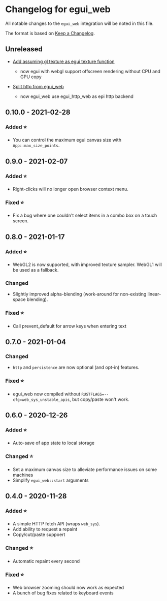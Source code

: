 # Changelog for egui_web

All notable changes to the `egui_web` integration will be noted in this file.

The format is based on [Keep a Changelog](https://keepachangelog.com/en/1.0.0/).


## Unreleased
* [Add assuming gl texture as egui texture function ](https://github.com/emilk/egui/pull/199)
  - now egui with webgl support offscreen rendering without CPU and GPU copy

* [Split http from egui_web]()
    - now egui_web use egui_http_web as epi http backend

## 0.10.0 - 2021-02-28

### Added ⭐

* You can control the maximum egui canvas size with `App::max_size_points`.


## 0.9.0 - 2021-02-07

### Added ⭐

* Right-clicks will no longer open browser context menu.

### Fixed ⭐

* Fix a bug where one couldn't select items in a combo box on a touch screen.


## 0.8.0 - 2021-01-17

### Added ⭐

* WebGL2 is now supported, with improved texture sampler. WebGL1 will be used as a fallback.

### Changed

* Slightly improved alpha-blending (work-around for non-existing linear-space blending).

### Fixed ⭐

* Call prevent_default for arrow keys when entering text


## 0.7.0 - 2021-01-04

### Changed

* `http` and `persistence` are now optional (and opt-in) features.

### Fixed ⭐

* egui_web now compiled without `RUSTFLAGS=--cfg=web_sys_unstable_apis`, but copy/paste won't work.


## 0.6.0 - 2020-12-26

### Added ⭐

* Auto-save of app state to local storage

### Changed ⭐

* Set a maximum canvas size to alleviate performance issues on some machines
* Simplify `egui_web::start` arguments


## 0.4.0 - 2020-11-28

### Added ⭐

* A simple HTTP fetch API (wraps `web_sys`).
* Add ability to request a repaint
* Copy/cut/paste suppoert

### Changed ⭐

* Automatic repaint every second

### Fixed ⭐

* Web browser zooming should now work as expected
* A bunch of bug fixes related to keyboard events
